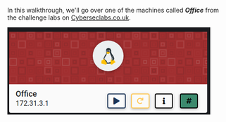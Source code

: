 In this walkthrough, we'll go over one of the machines called ***Office*** from the challenge labs on [Cyberseclabs.co.uk](https://www.cyberseclabs.co.uk).

![Office IP](officeIP.png)
